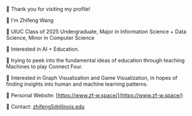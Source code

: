 🌹 Thank you for visiting my profile!

🌹 I'm Zhifeng Wang

🌹 UIUC Class of 2025 Undergraduate, Major in Information Science + Data Science, Minor in Computer Science

🌹 Interested in AI + Education.

🌹 trying to peek into the fundamental ideas of education through teaching Machines to play Connect Four.

🌹 Interested in Graph Visualization and Game Visualization, in hopes of finding insights into human and machine learning patterns.

🌹 Personal Website: [https://www.zf-w.space/](https://www.zf-w.space/)

🌹 Contact: [zhifeng5@illinois.edu](mailto:zhifeng5@illinois.edu)
